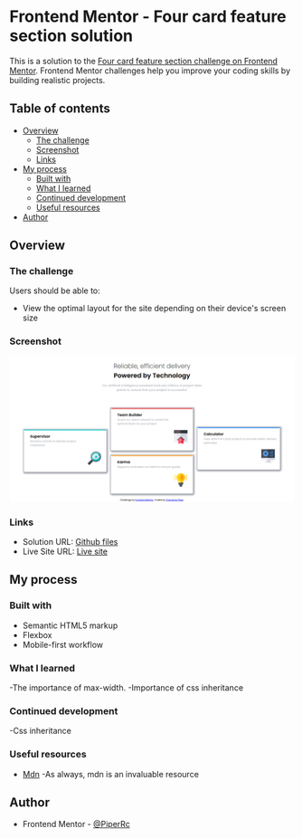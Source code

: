 # Frontend Mentor - Four card feature section solution

This is a solution to the [Four card feature section challenge on Frontend Mentor](https://www.frontendmentor.io/challenges/four-card-feature-section-weK1eFYK). Frontend Mentor challenges help you improve your coding skills by building realistic projects. 

## Table of contents

- [Overview](#overview)
  - [The challenge](#the-challenge)
  - [Screenshot](#screenshot)
  - [Links](#links)
- [My process](#my-process)
  - [Built with](#built-with)
  - [What I learned](#what-i-learned)
  - [Continued development](#continued-development)
  - [Useful resources](#useful-resources)
- [Author](#author)




## Overview

### The challenge

Users should be able to:

- View the optimal layout for the site depending on their device's screen size

### Screenshot
![Screenshot](https://github.com/PiperRc/Four-Card-Feature-/blob/main/desktop%20screenshot.png)

### Links

- Solution URL: [Github files](https://github.com/PiperRc/Four-Card-Feature-)
- Live Site URL: [Live site](https://piperrc.github.io/Four-Card-Feature-/)

## My process

### Built with

- Semantic HTML5 markup
- Flexbox
- Mobile-first workflow


### What I learned

-The importance of max-width.
-Importance of css inheritance
### Continued development

-Css inheritance

### Useful resources

- [Mdn](https://developer.mozilla.org/en-US/docs/Web/CSS) -As always, mdn is an invaluable resource



## Author

- Frontend Mentor - [@PiperRc](https://www.frontendmentor.io/profile/PiperRc)


